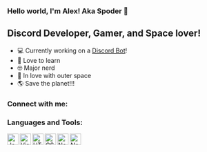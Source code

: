 ### Hello world, I'm Alex! Aka Spoder 👋

## Discord Developer, Gamer, and Space lover!

- 💻 Currently working on a [Discord Bot](https://discord.com/api/oauth2/authorize?client_id=932455367777067079&permissions=321536&scope=bot%20applications.commands)!
- 📕 Love to learn
- 🤓 Major nerd
- 🚀 In love with outer space
- 🌎 Save the planet!!!

### Connect with me:

### Languages and Tools:

<img align="left" alt="JavaScript" width="26px" src="https://www.freepnglogos.com/uploads/javascript-png/javascript-vector-logo-yellow-png-transparent-javascript-vector-12.png"/>
<img align="left" alt="Visual Studio Code" width="26px" src="https://upload.wikimedia.org/wikipedia/commons/thumb/9/9a/Visual_Studio_Code_1.35_icon.svg/2048px-Visual_Studio_Code_1.35_icon.svg.png"/>

<img align="left" alt="HTML" width="26px" src="https://cdn-icons-png.flaticon.com/512/732/732212.png"/>

<img align="left" alt="CSS" width="26px" src="https://cdn-icons-png.flaticon.com/512/732/732190.png"/>

<img align="left" alt="Node.js" width="26px" src="https://cdn.iconscout.com/icon/free/png-256/node-js-1174925.png"/>

<img align="left" alt="Node.js" width="26px" src="https://www.freeiconspng.com/thumbs/sql-server-icon-png/sql-server-icon-png-29.png"/>

<br />
<br />

[linkedin]: https://www.linkedin.com/in/alex-dowdney-89627622a/